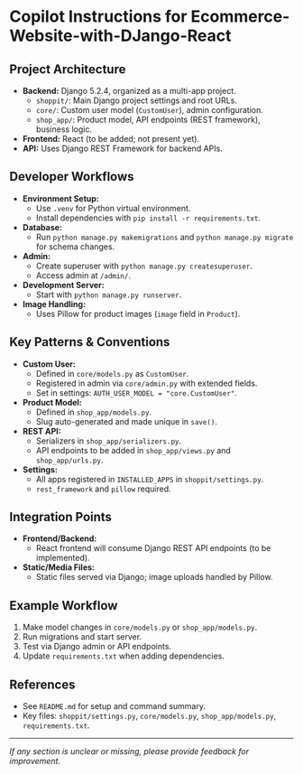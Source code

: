 # Copilot Instructions for Ecommerce-Website-with-DJango-React

## Project Architecture
- **Backend:** Django 5.2.4, organized as a multi-app project.
  - `shoppit/`: Main Django project settings and root URLs.
  - `core/`: Custom user model (`CustomUser`), admin configuration.
  - `shop_app/`: Product model, API endpoints (REST framework), business logic.
- **Frontend:** React (to be added; not present yet).
- **API:** Uses Django REST Framework for backend APIs.

## Developer Workflows
- **Environment Setup:**
  - Use `.venv` for Python virtual environment.
  - Install dependencies with `pip install -r requirements.txt`.
- **Database:**
  - Run `python manage.py makemigrations` and `python manage.py migrate` for schema changes.
- **Admin:**
  - Create superuser with `python manage.py createsuperuser`.
  - Access admin at `/admin/`.
- **Development Server:**
  - Start with `python manage.py runserver`.
- **Image Handling:**
  - Uses Pillow for product images (`image` field in `Product`).

## Key Patterns & Conventions
- **Custom User:**
  - Defined in `core/models.py` as `CustomUser`.
  - Registered in admin via `core/admin.py` with extended fields.
  - Set in settings: `AUTH_USER_MODEL = "core.CustomUser"`.
- **Product Model:**
  - Defined in `shop_app/models.py`.
  - Slug auto-generated and made unique in `save()`.
- **REST API:**
  - Serializers in `shop_app/serializers.py`.
  - API endpoints to be added in `shop_app/views.py` and `shop_app/urls.py`.
- **Settings:**
  - All apps registered in `INSTALLED_APPS` in `shoppit/settings.py`.
  - `rest_framework` and `pillow` required.

## Integration Points
- **Frontend/Backend:**
  - React frontend will consume Django REST API endpoints (to be implemented).
- **Static/Media Files:**
  - Static files served via Django; image uploads handled by Pillow.

## Example Workflow
1. Make model changes in `core/models.py` or `shop_app/models.py`.
2. Run migrations and start server.
3. Test via Django admin or API endpoints.
4. Update `requirements.txt` when adding dependencies.

## References
- See `README.md` for setup and command summary.
- Key files: `shoppit/settings.py`, `core/models.py`, `shop_app/models.py`, `requirements.txt`.

---

_If any section is unclear or missing, please provide feedback for improvement._
